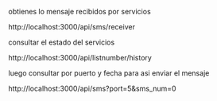 obtienes lo mensaje recibidos por servicios

http://localhost:3000/api/sms/receiver


consultar el estado del servicios

http://localhost:3000/api/listnumber/history


luego consultar por puerto y fecha para asi enviar el mensaje

http://localhost:3000/api/sms?port=5&sms_num=0 